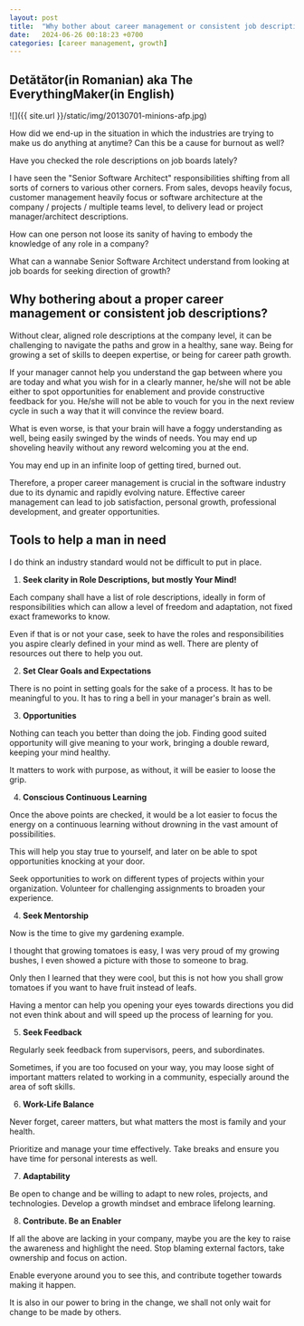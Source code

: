 ```yaml
---
layout: post
title:  "Why bother about career management or consistent job descriptions?"
date:   2024-06-26 00:18:23 +0700
categories: [career management, growth]
---
```


## Detătător(in Romanian) aka The EverythingMaker(in English)

![]({{ site.url }}/static/img/20130701-minions-afp.jpg) 

How did we end-up in the situation in which the industries are trying to make us do anything at anytime? Can this be a cause for burnout as well?

Have you checked the role descriptions on job boards lately? 

I have seen the "Senior Software Architect" responsibilities shifting from all sorts of corners to various other corners. From sales, devops heavily focus, customer management heavily focus or software architecture at the company / projects / multiple teams level, to delivery lead or project manager/architect descriptions.

How can one person not loose its sanity of having to embody the knowledge of any role in a company?

What can a wannabe Senior Software Architect understand from looking at job boards for seeking direction of growth?

## Why bothering about a proper career management or consistent job descriptions?

Without clear, aligned role descriptions at the company level, it can be challenging to navigate the paths and grow in a healthy, sane way. Being for growing a set of skills to deepen expertise, or being for career path growth.

If your manager cannot help you understand the gap between where you are today and what you wish for in a clearly manner, he/she will not be able either to spot opportunities for enablement and provide constructive feedback for you. He/she will not be able to vouch for you in the next review cycle in such a way that it will convince the review board.

What is even worse, is that your brain will have a foggy understanding as well, being easily swinged by the winds of needs. You may end up shoveling heavily without any reword welcoming you at the end. 

You may end up in an infinite loop of getting tired, burned out. 

Therefore, a proper career management is crucial in the software industry due to its dynamic and rapidly evolving nature. Effective career management can lead to job satisfaction, personal growth, professional development, and greater opportunities.

## Tools to help a man in need

I do think an industry standard would not be difficult to put in place.

1. **Seek clarity in Role Descriptions, but mostly Your Mind!**

Each company shall have a list of role descriptions, ideally in form of responsibilities which can allow a level of freedom and adaptation, not fixed exact frameworks to know.

Even if that is or not your case, seek to have the roles and responsibilities you aspire clearly defined in your mind as well. There are plenty of resources out there to help you out.

2. **Set Clear Goals and Expectations**

There is no point in setting goals for the sake of a process. It has to be meaningful to you. It has to ring a bell in your manager's brain as well. 

3. **Opportunities**

Nothing can teach you better than doing the job. Finding good suited opportunity will give meaning to your work, bringing a double reward, keeping your mind healthy.

It matters to work with purpose, as without, it will be easier to loose the grip. 

4. **Conscious Continuous Learning**

Once the above points are checked, it would be a lot easier to focus the energy on a continuous learning without drowning in the vast amount of possibilities.

This will help you stay true to yourself, and later on be able to spot opportunities knocking at your door.

Seek opportunities to work on different types of projects within your organization. Volunteer for challenging assignments to broaden your experience.

4. **Seek Mentorship**

Now is the time to give my gardening example. 

I thought that growing tomatoes is easy, I was very proud of my growing bushes, I even showed a picture with those to someone to brag.

Only then I learned that they were cool, but this is not how you shall grow tomatoes if you want to have fruit instead of leafs.

Having a mentor can help you opening your eyes towards directions you did not even think about and will speed up the process of learning for you.

5. **Seek Feedback** 

Regularly seek feedback from supervisors, peers, and subordinates. 

Sometimes, if you are too focused on your way, you may loose sight of important matters related to working in a community, especially around the area of soft skills.

6. **Work-Life Balance**

Never forget, career matters, but what matters the most is family and your health.

Prioritize and manage your time effectively. Take breaks and ensure you have time for personal interests as well.

7. **Adaptability**

Be open to change and be willing to adapt to new roles, projects, and technologies. Develop a growth mindset and embrace lifelong learning.

8. **Contribute. Be an Enabler**

If all the above are lacking in your company, maybe you are the key to raise the awareness and highlight the need. Stop blaming external factors, take ownership and focus on action.

Enable everyone around you to see this, and contribute together towards making it happen. 

It is also in our power to bring in the change, we shall not only wait for change to be made by others. 



